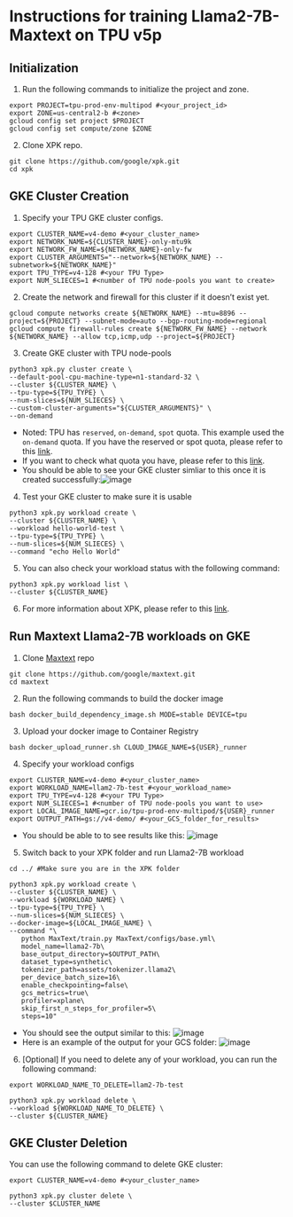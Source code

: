 # Instructions for training Llama2-7B-Maxtext on TPU v5p

## Initialization
1. Run the following commands to initialize the project and zone.
```
export PROJECT=tpu-prod-env-multipod #<your_project_id>
export ZONE=us-central2-b #<zone>
gcloud config set project $PROJECT
gcloud config set compute/zone $ZONE
```

2. Clone XPK repo.
```
git clone https://github.com/google/xpk.git
cd xpk
```

## GKE Cluster Creation 
1. Specify your TPU GKE cluster configs.
```
export CLUSTER_NAME=v4-demo #<your_cluster_name>
export NETWORK_NAME=${CLUSTER_NAME}-only-mtu9k
export NETWORK_FW_NAME=${NETWORK_NAME}-only-fw
export CLUSTER_ARGUMENTS="--network=${NETWORK_NAME} --subnetwork=${NETWORK_NAME}"
export TPU_TYPE=v4-128 #<your TPU Type>
export NUM_SLIECES=1 #<number of TPU node-pools you want to create>
```

2. Create the network and firewall for this cluster if it doesn’t exist yet.
```
gcloud compute networks create ${NETWORK_NAME} --mtu=8896 --project=${PROJECT} --subnet-mode=auto --bgp-routing-mode=regional
gcloud compute firewall-rules create ${NETWORK_FW_NAME} --network ${NETWORK_NAME} --allow tcp,icmp,udp --project=${PROJECT}
```

3. Create GKE cluster with TPU node-pools
```
python3 xpk.py cluster create \
--default-pool-cpu-machine-type=n1-standard-32 \
--cluster ${CLUSTER_NAME} \
--tpu-type=${TPU_TYPE} \
--num-slices=${NUM_SLIECES} \
--custom-cluster-arguments="${CLUSTER_ARGUMENTS}" \
--on-demand
```

  * Noted: TPU has `reserved`, `on-demand`, `spot` quota. This example used the `on-demand` quota. If you have the reserved or spot quota, please refer to this [link](https://github.com/google/xpk?tab=readme-ov-file#cluster-create).
  * If you want to check what quota you have, please refer to this [link](https://cloud.google.com/kubernetes-engine/docs/how-to/tpus#ensure-quota).
  * You should be able to see your GKE cluster simliar to this once it is created successfully:![image](https://github.com/user-attachments/assets/60743411-5ee5-4391-bb0e-7ffba4d91c1d)


4. Test your GKE cluster to make sure it is usable
```
python3 xpk.py workload create \
--cluster ${CLUSTER_NAME} \
--workload hello-world-test \
--tpu-type=${TPU_TYPE} \
--num-slices=${NUM_SLIECES} \
--command "echo Hello World"
```
5. You can also check your workload status with the following command:
  ```
python3 xpk.py workload list \
--cluster ${CLUSTER_NAME}
  ```
6. For more information about XPK, please refer to this [link](https://github.com/google/xpk).

## Run Maxtext Llama2-7B workloads on GKE
1. Clone [Maxtext](https://github.com/google/maxtext) repo
```
git clone https://github.com/google/maxtext.git
cd maxtext
```

2. Run the following commands to build the docker image
```
bash docker_build_dependency_image.sh MODE=stable DEVICE=tpu
```

3. Upload your docker image to Container Registry
```
bash docker_upload_runner.sh CLOUD_IMAGE_NAME=${USER}_runner
```

4. Specify your workload configs
```
export CLUSTER_NAME=v4-demo #<your_cluster_name>
export WORKLOAD_NAME=llam2-7b-test #<your_workload_name>
export TPU_TYPE=v4-128 #<your TPU Type>
export NUM_SLIECES=1 #<number of TPU node-pools you want to use>
export LOCAL_IMAGE_NAME=gcr.io/tpu-prod-env-multipod/${USER}_runner
export OUTPUT_PATH=gs://v4-demo/ #<your_GCS_folder_for_results>
```
* You should be able to to see results like this: ![image](https://github.com/user-attachments/assets/c33010a6-e109-411e-8fb5-afb4edb3fa72)


5. Switch back to your XPK folder and run Llama2-7B workload
```
cd ../ #Make sure you are in the XPK folder

python3 xpk.py workload create \
--cluster ${CLUSTER_NAME} \
--workload ${WORKLOAD_NAME} \
--tpu-type=${TPU_TYPE} \
--num-slices=${NUM_SLIECES} \
--docker-image=${LOCAL_IMAGE_NAME} \
--command "\
   python MaxText/train.py MaxText/configs/base.yml\
   model_name=llama2-7b\
   base_output_directory=$OUTPUT_PATH\
   dataset_type=synthetic\
   tokenizer_path=assets/tokenizer.llama2\
   per_device_batch_size=16\
   enable_checkpointing=false\
   gcs_metrics=true\
   profiler=xplane\
   skip_first_n_steps_for_profiler=5\
   steps=10"
```
* You should see the output similar to this: ![image](https://github.com/user-attachments/assets/8ffa72cb-61b1-4f87-a01e-f80d2330341a)
* Here is an example of the output for your GCS folder: ![image](https://github.com/user-attachments/assets/e6a5d808-d401-4854-9630-ad79bccd3044)

6. [Optional] If you need to delete any of your workload, you can run the following command:
```
export WORKLOAD_NAME_TO_DELETE=llam2-7b-test

python3 xpk.py workload delete \
--workload ${WORKLOAD_NAME_TO_DELETE} \
--cluster ${CLUSTER_NAME}
```

## GKE Cluster Deletion
You can use the following command to delete GKE cluster:
```
export CLUSTER_NAME=v4-demo #<your_cluster_name>

python3 xpk.py cluster delete \
--cluster $CLUSTER_NAME
```


